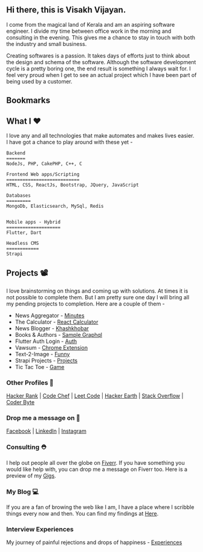 ## Hi there, this is Visakh Vijayan. 

I come from the magical land of Kerala and am an aspiring software engineer. I divide my time between office work in the morning and consulting in the evening. This gives me a chance to stay in touch with both the industry and small business. 

Creating softwares is a passion. It takes days of efforts just to think about the design and schema of the software. Although the software development cycle is a pretty boring one, the end result is something I always wait for. I feel very proud when I get to see an actual project which I have been part of being used by a customer.

## Bookmarks



## What I ❤️
I love any and all technologies that make automates and makes lives easier. I have got a chance to play around with these yet - 
```
Backend
=======
NodeJs, PHP, CakePHP, C++, C

Frontend Web apps/Scripting
===========================
HTML, CSS, ReactJs, Bootstrap, JQuery, JavaScript

Databases
=========
MongoDb, Elasticsearch, MySql, Redis


Mobile apps - Hybrid
====================
Flutter, Dart

Headless CMS
============
Strapi

```

## Projects 📽️

I love brainstorming on things and coming up with solutions. At times it is not possible to complete them. But I am pretty sure one day I will bring all my pending projects to completion. Here are a couple of them - 

* News Aggregator - [Minutes](https://play.google.com/store/apps/details?id=com.souparnika.minutes)
* The Calculator - [React Calculator](https://stoic-fermi-015dbe.netlify.app/)
* News Blogger - [Khashkhobar](http://khashkhobar.in/)
* Books & Authors - [Sample Graphql](https://github.com/visakhvjn/books_and_authors)
* Flutter Auth Login - [Auth](https://github.com/visakhvjn/flutter_sign_ins)
* Vawsum - [Chrome Extension](https://chrome.google.com/webstore/detail/vawsum/nlnlaejdflfogfdekfjnlfbgbjcapmnn?hl=en)
* Text-2-Image - [Funny](https://text2imagge.herokuapp.com/)
* Strapi Projects - [Projects](https://github.com/strapi-projects)
* Tic Tac Toe - [Game](https://snazzy-tapioca-7e10d9.netlify.app/)

### Other Profiles 👤
[Hacker Rank](https://www.hackerrank.com/vjnvisakh) | [Code Chef](https://www.codechef.com/users/vjnvisakh) | [Leet Code](https://leetcode.com/visakhvjn101/) | [Hacker Earth](https://www.hackerearth.com/@vjnvisakh) | [Stack Overflow](https://stackoverflow.com/users/7426254/visakh-vijayan) | [Coder Byte](https://coderbyte.com/profile/vjnvisakh)

### Drop me a message on 👥
[Facebook](https://www.facebook.com/vjnvisakh) | [LinkedIn](https://www.linkedin.com/in/vjnvisakh/) | [Instagram](https://www.instagram.com/vjnvisakh/)

### Consulting ⛑️

I help out people all over the globe on [Fiverr](https://www.fiverr.com/vjnvisakh?public_mode=true). If you have something you would like help with, you can drop me a message on Fiverr too. Here is a preview of my [Gigs](https://www.fiverr.com/vjnvisakh?public_mode=true).

### My Blog 💻

If you are a fan of browing the web like I am, I have a place where I scribble things every now and then. You can find my findings at [Here](https://www.thedecode.online/).


### Interview Experiences

My journey of painful rejections and drops of happiness - [Experiences](https://github.com/visakhvjn/visakhvjn/tree/master/interview%20experiences)
